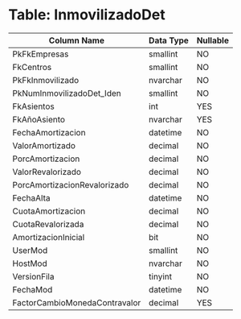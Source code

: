 # Table: InmovilizadoDet

| Column Name | Data Type | Nullable |
|-------------|-----------|----------|
| PkFkEmpresas | smallint | NO |
| FkCentros | smallint | NO |
| PkFkInmovilizado | nvarchar | NO |
| PkNumInmovilizadoDet_Iden | smallint | NO |
| FkAsientos | int | YES |
| FkAñoAsiento | nvarchar | YES |
| FechaAmortizacion | datetime | NO |
| ValorAmortizado | decimal | NO |
| PorcAmortizacion | decimal | NO |
| ValorRevalorizado | decimal | NO |
| PorcAmortizacionRevalorizado | decimal | NO |
| FechaAlta | datetime | NO |
| CuotaAmortizacion | decimal | NO |
| CuotaRevalorizada | decimal | NO |
| AmortizacionInicial | bit | NO |
| UserMod | smallint | NO |
| HostMod | nvarchar | NO |
| VersionFila | tinyint | NO |
| FechaMod | datetime | NO |
| FactorCambioMonedaContravalor | decimal | YES |
